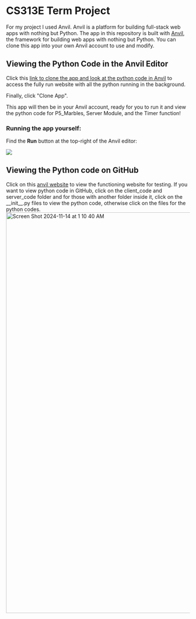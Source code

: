 # CS313E Term Project

For my project I used Anvil. Anvil is a platform for building full-stack web apps with nothing but Python.  The app in this repository is built with [Anvil](https://anvil.works?utm_source=github:app_README), the framework for building web apps with nothing but Python. You can clone this app into your own Anvil account to use and modify.

## Viewing the Python Code in the Anvil Editor

Click this [link to clone the app and look at the python code in Anvil](https://anvil.works/build#clone:N34QEHEET3GBONMV=75AD7R4JQEVMOM5TSU2PWWO2) to access the fully run website with all the python running in the background.

Finally, click "Clone App".

This app will then be in your Anvil account, ready for you to run it and view the python code for P5_Marbles, Server Module, and the Timer function!

### Running the app yourself:

Find the **Run** button at the top-right of the Anvil editor:

<img src="https://anvil.works/docs/img/run-button-new-ide.png"/>

## Viewing the Python code on GitHub
Click on this [anvil website](https://whispered-overjoyed-menu.anvil.app) to view the functioning website for testing. If you want to view python code in GitHub, click on the client_code and server_code folder and for those with another folder inside it, click on the \_\_init\_\_.py files to view the python code, otherwise click on the files for the python codes. 
<img width="1097" alt="Screen Shot 2024-11-14 at 1 10 40 AM" src="https://github.com/user-attachments/assets/79e2c634-bd1e-47cd-bd5e-4d4402c0c516">
